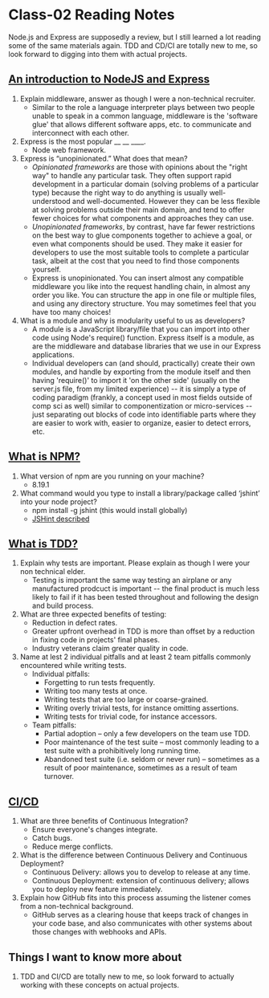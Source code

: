# Class-02 Reading Notes

Node.js and Express are supposedly a review, but I still learned a lot reading some of the same materials again.  TDD and CD/CI are totally new to me, so look forward to digging into them with actual projects.

## [An introduction to NodeJS and Express](https://developer.mozilla.org/en-US/docs/Learn/Server-side/Express_Nodejs/Introduction)

1. Explain middleware, answer as though I were a non-technical recruiter.
    * Similar to the role a language interpreter plays between two people unable to speak in a common language, middleware is the 'software glue' that allows different software apps, etc. to communicate and interconnect with each other.
2. Express is the most popular __ __ ____.
    * Node web framework.
3. Express is “unopinionated.” What does that mean?
    * *Opinionated frameworks* are those with opinions about the "right way" to handle any particular task. They often support rapid development in a particular domain (solving problems of a particular type) because the right way to do anything is usually well-understood and well-documented. However they can be less flexible at solving problems outside their main domain, and tend to offer fewer choices for what components and approaches they can use.
    * *Unopinionated frameworks*, by contrast, have far fewer restrictions on the best way to glue components together to achieve a goal, or even what components should be used. They make it easier for developers to use the most suitable tools to complete a particular task, albeit at the cost that you need to find those components yourself.
    * Express is unopinionated. You can insert almost any compatible middleware you like into the request handling chain, in almost any order you like. You can structure the app in one file or multiple files, and using any directory structure. You may sometimes feel that you have too many choices!
4. What is a module and why is modularity useful to us as developers?
    * A module is a JavaScript library/file that you can import into other code using Node's require() function. Express itself is a module, as are the middleware and database libraries that we use in our Express applications.
    * Individual developers can (and should, practically) create their own modules, and handle by exporting from the module itself and then having 'require()' to import it 'on the other side' (usually on the server.js file, from my limited experience) -- it is simply a type of coding paradigm (frankly, a concept used in most fields outside of comp sci as well) similar to componentization or micro-services -- just separating out blocks of code into identifiable parts where they are easier to work with, easier to organize, easier to detect errors, etc.

## [What is NPM?](https://docs.npmjs.com/about-npm)

1. What version of npm are you running on your machine?
    * 8.19.1
2. What command would you type to install a library/package called ‘jshint’ into your node project?
    * npm install -g jshint (this would install globally)
    * [JSHint described](https://en.wikipedia.org/wiki/JSHint)

## [What is TDD?](https://www.agilealliance.org/glossary/tdd/#q=~(infinite~false~filters~(postType~(~'page~'post~'aa_book~'aa_event_session~'aa_experience_report~'aa_glossary~'aa_research_paper~'aa_video)~tags~(~'tdd))~searchTerm~'~sort~false~sortDirection~'asc~page~1))

1. Explain why tests are important. Please explain as though I were your non technical elder.
    * Testing is important the same way testing an airplane or any manufactured prodcuct is important -- the final product is much less likely to fail if it has been tested throughout and following the design and build process.
2. What are three expected benefits of testing:
    * Reduction in defect rates.
    * Greater upfront overhead in TDD is more than offset by a reduction in fixing code in projects' final phases.
    * Industry veterans claim greater quality in code.
3. Name at lest 2 individual pitfalls and at least 2 team pitfalls commonly encountered while writing tests.
    * Individual pitfalls:
      * Forgetting to run tests frequently.
      * Writing too many tests at once.
      * Writing tests that are too large or coarse-grained.
      * Writing overly trivial tests, for instance omitting assertions.
      * Writing tests for trivial code, for instance accessors.
    * Team pitfalls:
      * Partial adoption – only a few developers on the team use TDD.
      * Poor maintenance of the test suite – most commonly leading to a test suite with a prohibitively long running time.
      * Abandoned test suite (i.e. seldom or never run) – sometimes as a result of poor maintenance, sometimes as a result of team turnover.

## [CI/CD](https://www.youtube.com/watch?v=xSv_m3KhUO8)

1. What are three benefits of Continuous Integration?
    * Ensure everyone's changes integrate.
    * Catch bugs.
    * Reduce merge conflicts.
2. What is the difference between Continuous Delivery and Continuous Deployment?
    * Continuous Delivery: allows you to develop to release at any time.
    * Continuous Deployment: extension of continuous delivery;  allows you to deploy new feature immediately.
3. Explain how GitHub fits into this process assuming the listener comes from a non-technical background.
    * GitHub serves as a clearing house that keeps track of changes in your code base, and also communicates with other systems about those changes with webhooks and APIs.

## Things I want to know more about

1. TDD and CI/CD are totally new to me, so look forward to actually working with these concepts on actual projects.
